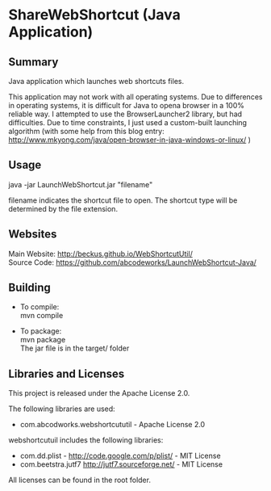 ShareWebShortcut (Java Application)
==============================

Summary
-------
Java application which launches web shortcuts files.

This application may not work with all operating systems.
Due to differences in operating systems, it is difficult for
Java to opena browser in a 100% reliable way.
I attempted to use the BrowserLauncher2 library, but had difficulties.
Due to time constraints, I just used a custom-built launching algorithm
(with some help from this blog entry:
http://www.mkyong.com/java/open-browser-in-java-windows-or-linux/ )

Usage
-----
java -jar LaunchWebShortcut.jar "filename"

filename indicates the shortcut file to open.  The shortcut
type will be determined by the file extension.

Websites
--------
Main Website: http://beckus.github.io/WebShortcutUtil/<br/>
Source Code:  https://github.com/abcodeworks/LaunchWebShortcut-Java/<br/>

Building
--------
- To compile:<br/>
  mvn compile

- To package:<br/>
  mvn package<br/>
  The jar file is in the target/ folder
  
Libraries and Licenses
----------------------
This project is released under the Apache License 2.0.

The following libraries are used:
-   com.abcodworks.webshortcututil - Apache License 2.0

webshortcutuil includes the following libraries:
-   com.dd.plist - http://code.google.com/p/plist/ - MIT License
-   com.beetstra.jutf7 http://jutf7.sourceforge.net/ - MIT License

All licenses can be found in the root folder.
